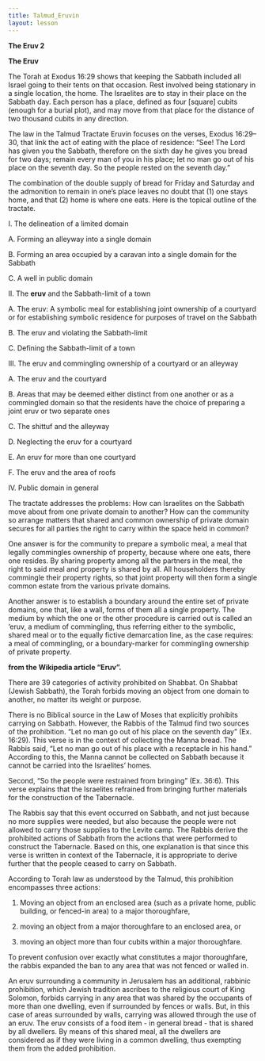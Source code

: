 ```yaml
---
title: Talmud_Eruvin
layout: lesson
---
```



**The Eruv 2**

**The Eruv**

The Torah at Exodus 16:29 shows that keeping the Sabbath included all
Israel going to their tents on that occasion. Rest involved being
stationary in a single location, the home. The Israelites are to stay in
their place on the Sabbath day. Each person has a place, defined as four
[square] cubits (enough for a burial plot), and may move from that place
for the distance of two thousand cubits in any direction.

The law in the Talmud Tractate Eruvin focuses on the verses, Exodus
16:29–30, that link the act of eating with the place of residence: “See!
The Lord has given you the Sabbath, therefore on the sixth day he gives
you bread for two days; remain every man of you in his place; let no man
go out of his place on the seventh day. So the people rested on the
seventh day.”

The combination of the double supply of bread for Friday and Saturday
and the admonition to remain in one’s place leaves no doubt that (1) one
stays home, and that (2) home is where one eats. Here is the topical
outline of the tractate.

I. The delineation of a limited domain

A. Forming an alleyway into a single domain

B. Forming an area occupied by a caravan into a single domain for the
Sabbath

C. A well in public domain

II. The **eruv** and the Sabbath-limit of a town

A. The eruv: A symbolic meal for establishing joint ownership of a
courtyard or for establishing symbolic residence for purposes of travel
on the Sabbath

B. The eruv and violating the Sabbath-limit

C. Defining the Sabbath-limit of a town

III. The eruv and commingling ownership of a courtyard or an alleyway

A. The eruv and the courtyard

B. Areas that may be deemed either distinct from one another or as a
commingled domain so that the residents have the choice of preparing a
joint eruv or two separate ones

C. The shittuf and the alleyway

D. Neglecting the eruv for a courtyard

E. An eruv for more than one courtyard

F. The eruv and the area of roofs

IV. Public domain in general

The tractate addresses the problems: How can Israelites on the Sabbath
move about from one private domain to another? How can the community so
arrange matters that shared and common ownership of private domain
secures for all parties the right to carry within the space held in
common?

One answer is for the community to prepare a symbolic meal, a meal that
legally commingles ownership of property, because where one eats, there
one resides. By sharing property among all the partners in the meal, the
right to said meal and property is shared by all. All householders
thereby commingle their property rights, so that joint property will
then form a single common estate from the various private domains.

Another answer is to establish a boundary around the entire set of
private domains, one that, like a wall, forms of them all a single
property. The medium by which the one or the other procedure is carried
out is called an ‘eruv, a medium of commingling, thus referring either
to the symbolic, shared meal or to the equally fictive demarcation line,
as the case requires: a meal of commingling, or a boundary-marker for
commingling ownership of private property.

**from the Wikipedia article “Eruv”.**

There are 39 categories of activity prohibited on Shabbat. On Shabbat
(Jewish Sabbath), the Torah forbids moving an object from one domain to
another, no matter its weight or purpose.

There is no Biblical source in the Law of Moses that explicitly
prohibits carrying on Sabbath. However, the Rabbis of the Talmud find
two sources of the prohibition. “Let no man go out of his place on the
seventh day” (Ex. 16:29). This verse is in the context of collecting the
Manna bread. The Rabbis said, “Let no man go out of his place with a
receptacle in his hand.” According to this, the Manna cannot be
collected on Sabbath because it cannot be carried into the Israelites’
homes.

Second, “So the people were restrained from bringing” (Ex. 36:6). This
verse explains that the Israelites refrained from bringing further
materials for the construction of the Tabernacle.

The Rabbis say that this event occurred on Sabbath, and not just because
no more supplies were needed, but also because the people were not
allowed to carry those supplies to the Levite camp. The Rabbis derive
the prohibited actions of Sabbath from the actions that were performed
to construct the Tabernacle. Based on this, one explanation is that
since this verse is written in context of the Tabernacle, it is
appropriate to derive further that the people ceased to carry on
Sabbath.

According to Torah law as understood by the Talmud, this prohibition
encompasses three actions:

1.  Moving an object from an enclosed area (such as a private home,
    public building, or fenced-in area) to a major thoroughfare,

2.  moving an object from a major thoroughfare to an enclosed area, or

3.  moving an object more than four cubits within a major thoroughfare.

To prevent confusion over exactly what constitutes a major thoroughfare,
the rabbis expanded the ban to any area that was not fenced or walled
in.

An eruv surrounding a community in Jerusalem has an additional, rabbinic
prohibition, which Jewish tradition ascribes to the religious court of
King Solomon, forbids carrying in any area that was shared by the
occupants of more than one dwelling, even if surrounded by fences or
walls. But, in this case of areas surrounded by walls, carrying was
allowed through the use of an eruv. The eruv consists of a food item -
in general bread - that is shared by all dwellers. By means of this
shared meal, all the dwellers are considered as if they were living in a
common dwelling, thus exempting them from the added prohibition.


